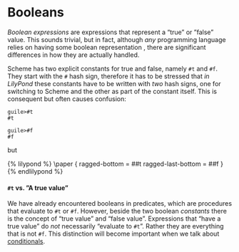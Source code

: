 # Booleans

*Boolean expressions* are expressions that represent a “true” or ”false” value.
This sounds trivial, but in fact, although *any* programming language relies on
having some boolean representation , there are significant differences in how
they are actually handled.

Scheme has two explicit constants for true and false, namely `#t` and `#f`.
They start with the `#` hash sign, therefore it has to be stressed that *in
LilyPond* these constants have to be written with *two* hash signs, one for
switching to Scheme and the other as part of the constant itself.  This is
consequent but often causes confusion:

```
guile>#t
#t

guile>#f
#f
```

but

{% lilypond %}
\paper {
  ragged-bottom = ##t
  ragged-last-bottom = ##f
}
{% endlilypond %}


#### `#t` vs. ”A true value”

We have already encountered booleans in predicates, which are procedures that
evaluate to `#t` or `#f`.  However, beside the two boolean *constants* there is
the concept of “true value” and “false value”. Expressions that “have a true
value” do *not* necessarily “evaluate to `#t`”.  Rather they are everything that
is not `#f`.  This distinction will become important when we talk about
[conditionals](../conditionals.html).
